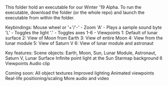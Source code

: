 This folder hold an executable for our Winter '19 Alpha. 
To run the executable, download the folder (or the whole repo) and launch the executable from within the folder.

Keybindings:
  Mouse wheel or '+'/'-' - Zoom
  'A' - Plays a sample sound byte
  'L' - Toggles the light
  '.' - Toggles axes
  1-6 - Viewpoints
    1: Default of lunar surface
    2: View of Moon from Earth
    3: View of entire Moon
    4: View from the lunar module
    5: View of Saturn V
    6: View of lunar module and astronaut
   
Key features:
  Scene objects: Earth, Moon, Sun, Lunar Module, Astronaut, Saturn V, Lunar Surface
  Infinite point light at the Sun
  Starmap background
  6 Viewpoints
  Audio clip
  
Coming soon:
  All object textures
  Improved lighting
  Animated viewpoints
  Real-life positioning/scaling
  More audio and video
  
  
